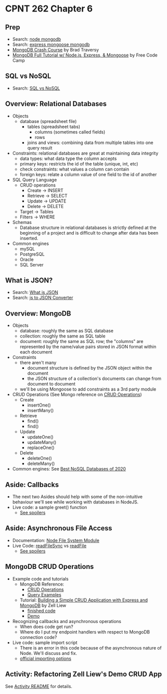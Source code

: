 # CPNT 262 Chapter 6
## Prep
- Search: [node mongodb](https://www.google.com/search?q=node+mongodb+tutorial)
- Search: [express mongoose mongodb](https://www.google.com/search?q=express+mongoose+mongodb)
- [MongoDB Crash Course](https://www.youtube.com/watch?v=-56x56UppqQ) by Brad Traversy
- [MongoDB Full Tutorial w/ Node.js, Express, & Mongoose](https://www.youtube.com/watch?v=4yqu8YF29cU) by Free Code Camp

## SQL vs NoSQL
- Search: [SQL vs NoSQL](https://www.google.com/search?q=sql+vs+nosql)

## Overview: Relational Databases
- Objects
  - database (spreadsheet file)
    - tables (spreadsheet tabs)
      - columns (sometimes called fields)
      - rows
    - joins and views: combining data from multiple tables into one query result
- Constraints: relational databases are great at maintaining data integrity
  - data types: what data type the column accepts
  - primary keys: restricts the id of the table (unique, int, etc)
  - check constraints: what values a column can contain
  - foreign keys: relate a column value of one field to the id of another
- SQL Query Language
  - CRUD operations
    - Create -> INSERT
    - Retrieve -> SELECT
    - Update -> UPDATE
    - Delete -> DELETE
  - Target -> Tables
  - Filters -> WHERE
- Schemas
  - Database structure in relational databases is strictly defined at the beginning of a project and is difficult to change after data has been inserted.
- Common engines
  - mySQL
  - PostgreSQL
  - Oracle
  - SQL Server

## What is JSON?
- Search: [What is JSON](https://www.google.com/search?q=what+is+JSON)
- Search: [js to JSON Converter](https://www.google.com/search?q=js+to+json+converter)

## Overview: MongoDB
- Objects
  - database: roughly the same as SQL database
  - collection: roughly the same as SQL table
  - document: roughly the same as SQL row; the "columns" are represented by the name/value pairs stored in JSON format within each document
- Constraints
  - there aren't many
    - document structure is defined by the JSON object within the document
    - the JSON structure of a collection's documents can change from document to document
  - we'll be using Mongoose to add constraints as a 3rd party module
- CRUD Operations (See Mongo reference on [CRUD Operations](https://docs.mongodb.com/manual/crud/))
  - Create
    - insertOne()
    - insertMany()
  - Retrieve
    - find()
    - find()
  - Update
    - updateOne()
    - updateMany()
    - replaceOne()
  - Delete
    - deleteOne()
    - deleteMany()
- Common engines: See [Best NoSQL Databases of 2020](https://www.improgrammer.net/most-popular-nosql-database/)

## Aside: Callbacks
- The next two Asides should help with some of the non-intuitive behaviour we'll see while working with databases in NodeJS.
- Live code: a sample greet() function
  - [See spoilers](../ch05/spoilers/callbacks/app.js)

## Aside: Asynchronous File Access
- Documentation: [Node File System Module](https://nodejs.org/api/fs.html)
- Live Code: [readFileSync](https://nodejs.org/api/fs.html#fs_fs_readfilesync_path_options) vs [readFile](https://nodejs.org/api/fs.html#fs_fs_readfile_path_options_callback)
  - [See spoilers](../ch05/spoilers/fs/app.js)

## MongoDB CRUD Operations
- Example code and tutorials
  - MongoDB Reference: 
    - [CRUD Operations](https://docs.mongodb.com/manual/crud/)
    - [Query Examples](https://docs.mongodb.com/manual/tutorial/query-documents/#read-operations-query-argument)
  - Tutorial: [Building a Simple CRUD Application with Express and MongoDB](https://zellwk.com/blog/crud-express-mongodb/) by Zell Liew
    - [finished code](https://zellwk.com/blog/crud-express-mongodb/)
    - [Demo](https://crud-express-mongo.herokuapp.com/)
- Recognizing callbacks and asynchronous operations
  - When does code get run?
  - Where do I put my endpoint handlers with respect to MongoDB connection code?
- Live code: sample import script
  - There is an error in this code because of the asynchronous nature of Node. We'll discuss and fix.
  - [official importing options](https://docs.atlas.mongodb.com/import/)

## Activity: Refactoring Zell Liew's Demo CRUD App
See [Activity README](activities/mongo-crud/README.md) for details. 
